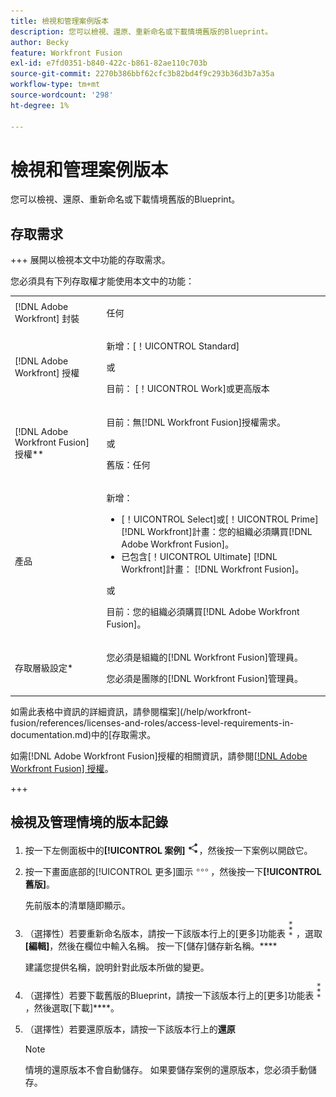 ```yaml
---
title: 檢視和管理案例版本
description: 您可以檢視、還原、重新命名或下載情境舊版的Blueprint。
author: Becky
feature: Workfront Fusion
exl-id: e7fd0351-b840-422c-b861-82ae110c703b
source-git-commit: 2270b386bbf62cfc3b82bd4f9c293b36d3b7a35a
workflow-type: tm+mt
source-wordcount: '298'
ht-degree: 1%

---
```


# 檢視和管理案例版本

您可以檢視、還原、重新命名或下載情境舊版的Blueprint。

## 存取需求

+++ 展開以檢視本文中功能的存取需求。

您必須具有下列存取權才能使用本文中的功能：

<table style="table-layout:auto">
 <col> 
 <col> 
 <tbody> 
  <tr> 
   <td role="rowheader">[!DNL Adobe Workfront] 封裝</td> 
   <td> <p>任何</p> </td> 
  </tr> 
  <tr data-mc-conditions=""> 
   <td role="rowheader">[!DNL Adobe Workfront] 授權</td> 
   <td> <p>新增：[！UICONTROL Standard]</p><p>或</p><p>目前： [！UICONTROL Work]或更高版本</p> </td> 
  </tr> 
  <tr> 
   <td role="rowheader">[!DNL Adobe Workfront Fusion] 授權**</td> 
   <td>
   <p>目前：無[!DNL Workfront Fusion]授權需求。</p>
   <p>或</p>
   <p>舊版：任何 </p>
   </td> 
  </tr> 
  <tr> 
   <td role="rowheader">產品</td> 
   <td>
   <p>新增：</p> <ul><li>[！UICONTROL Select]或[！UICONTROL Prime] [!DNL Workfront]計畫：您的組織必須購買[!DNL Adobe Workfront Fusion]。</li><li>已包含[！UICONTROL Ultimate] [!DNL Workfront]計畫： [!DNL Workfront Fusion]。</li></ul>
   <p>或</p>
   <p>目前：您的組織必須購買[!DNL Adobe Workfront Fusion]。</p>
   </td> 
  </tr>
  <tr data-mc-conditions=""> 
   <td role="rowheader">存取層級設定*</td> 
   <td> 
     <p>您必須是組織的[!DNL Workfront Fusion]管理員。</p>
     <p>您必須是團隊的[!DNL Workfront Fusion]管理員。</p>
   </td> 
  </tr> 
   </td> 
  </tr> 
 </tbody> 
</table>

如需此表格中資訊的詳細資訊，請參閱檔案](/help/workfront-fusion/references/licenses-and-roles/access-level-requirements-in-documentation.md)中的[存取需求。

如需[!DNL Adobe Workfront Fusion]授權的相關資訊，請參閱[[!DNL Adobe Workfront Fusion] 授權](/help/workfront-fusion/set-up-and-manage-workfront-fusion/licensing-operations-overview/license-automation-vs-integration.md)。

+++

<!--procedure - open, optional add comment, optional restore version-->

## 檢視及管理情境的版本記錄

1. 按一下左側面板中的&#x200B;**[!UICONTROL 案例]** ![案例圖示](assets/scenarios-icon.png)，然後按一下案例以開啟它。
1. 按一下畫面底部的[!UICONTROL 更多]圖示![更多圖示](assets/more-icon.png)，然後按一下&#x200B;**[!UICONTROL 舊版]**。

   先前版本的清單隨即顯示。
1. （選擇性）若要重新命名版本，請按一下該版本行上的[更多]功能表![[更多]功能表](assets/more-icon-vertical.png)，選取&#x200B;**[編輯]**，然後在欄位中輸入名稱。 按一下[儲存]儲存新名稱。****

   建議您提供名稱，說明針對此版本所做的變更。
1. （選擇性）若要下載舊版的Blueprint，請按一下該版本行上的[更多]功能表![[更多]功能表](assets/more-icon-vertical.png)，然後選取[下載]****。
1. （選擇性）若要還原版本，請按一下該版本行上的&#x200B;**還原**


   >[!NOTE]
   >
   >情境的還原版本不會自動儲存。 如果要儲存案例的還原版本，您必須手動儲存。
